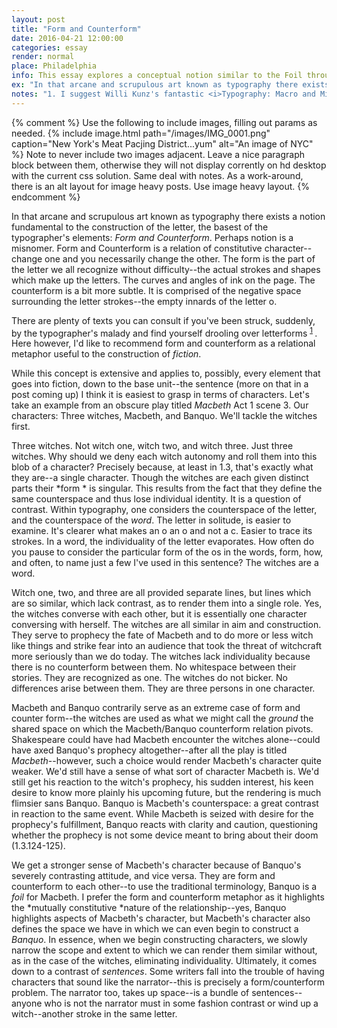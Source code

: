 ```yaml
---
layout: post
title: "Form and Counterform"
date: 2016-04-21 12:00:00
categories: essay 
render: normal
place: Philadelphia
info: This essay explores a conceptual notion similar to the Foil through the characters of Macbeth. 
ex: "In that arcane and scrupulous art known as typography there exists a notion fundamental to the construction of the letter, the basest of the typographer's elements: *Form and Counterform*. Perhaps notion is a misnomer. Form and Counterform is a relation of constitutive character--change one and you necessarily change the other. The form is the part of the letter we all recognize without difficulty--the actual strokes and shapes which make up the letters. The curves and angles of ink on the page. The counterform is a bit more subtle. It is comprised of the negative space surrounding the letter strokes--the empty innards of the letter o..."
notes: "1. I suggest Willi Kunz's fantastic <i>Typography: Macro and Microaesthetics</i> which covers form, counter form, and many other points of typographic interest."
---
```


{% comment %}
Use the following to include images, filling out params as needed. 
{% include image.html path="/images/IMG_0001.png" caption="New York's Meat Pacjing District...yum" alt="An image of NYC" %}
Note to never include two images adjacent. Leave a nice paragraph block between them, otherwise they will not display corrently on hd desktop with the current css solution.
Same deal with notes. 
As a work-around, there is an alt layout for image heavy posts. Use image heavy layout. 
{% endcomment %}

In that arcane and scrupulous art known as typography there exists a notion fundamental to the construction of the letter, the basest of the typographer's elements: *Form and Counterform*. Perhaps notion is a misnomer. Form and Counterform is a relation of constitutive character--change one and you necessarily change the other. The form is the part of the letter we all recognize without difficulty--the actual strokes and shapes which make up the letters. The curves and angles of ink on the page. The counterform is a bit more subtle. It is comprised of the negative space surrounding the letter strokes--the empty innards of the letter o.  

There are plenty of texts you can consult if you've been struck, suddenly, by the typographer's malady and find yourself drooling over letterforms <sup id ="fnref:1"> <a href="#fn:1" class="footnote">1</a> </sup>. Here however, I'd like to recommend form and counterform as a relational metaphor useful to the construction of *fiction*. 



While this concept is extensive and applies to, possibly, every element that goes into fiction, down to the base unit--the sentence (more on that in a post coming up) I think it is easiest to grasp in terms of characters. Let's take an example from an obscure play titled *Macbeth* Act 1 scene 3. Our characters: Three witches, Macbeth, and Banquo. We'll tackle the witches first. 

Three witches. Not witch one, witch two, and witch three. Just three witches. Why should we deny each witch autonomy and roll them into this blob of a character? Precisely because, at least in 1.3, that's exactly what they are--a single character. Though the witches are each given distinct parts their *form * is singular. This results from the fact that they define the same counterspace and thus lose individual identity. It is a question of contrast. Within typography, one considers the counterspace of the letter, and the counterspace of the *word*. The letter in solitude, is easier to examine. It's clearer what makes an o an o and not a c. Easier to trace its strokes. In a word, the individuality of the letter evaporates. How often do you pause to consider the particular form of the os in the words, form, how, and often, to name just a few I've used in this sentence? The witches are a word. 

Witch one, two, and three are all provided separate lines, but lines which are so similar, which lack contrast, as to render them into a single role. Yes, the witches converse with each other, but it is essentially one character conversing with herself. The witches are all similar in aim and construction. They serve to prophecy the fate of Macbeth and to do more or less witch like things and strike fear into an audience that took the threat of witchcraft more seriously than we do today. The witches lack individuality because there is no counterform between them. No whitespace between their stories. They are recognized as one. The witches do not bicker. No differences arise between them. They are three persons in one character. 

Macbeth and Banquo contrarily serve as an extreme case of form and counter form--the witches are used as what we might call the *ground* the shared space on which the Macbeth/Banquo counterform relation pivots. Shakespeare could have had Macbeth encounter the witches alone--could have axed Banquo's prophecy altogether--after all the play is titled *Macbeth*--however, such a choice would render Macbeth's character quite weaker. We'd still have a sense of what sort of character Macbeth is. We'd still get his reaction to the witch's prophecy, his sudden interest, his keen desire to know more plainly his upcoming future, but the rendering is much flimsier sans Banquo. Banquo is Macbeth's counterspace: a great contrast in reaction to the same event. While Macbeth is seized with desire for the prophecy's fulfillment, Banquo reacts with clarity and caution, questioning whether the prophecy is not some device meant to bring about their doom (1.3.124-125). 

We get a stronger sense of Macbeth's character because of Banquo's severely contrasting attitude, and vice versa. They are form and counterform to each other--to use the traditional terminology, Banquo is a *foil* for Macbeth. I prefer the form and counterform metaphor as it highlights the *mutually constitutive *nature of the relationship--yes, Banquo highlights aspects of Macbeth's character, but Macbeth's character also defines the space we have in which we can even begin to construct a *Banquo*. In essence, when we begin constructing characters, we slowly narrow the scope and extent to which we can render them similar without, as in the case of the witches, eliminating individuality. Ultimately, it comes down to a contrast of *sentences*. Some writers fall into the trouble of having characters that sound like the narrator--this is precisely a form/counterform problem. The narrator too, takes up space--is a bundle of sentences--anyone who is not the narrator must in some fashion contrast or wind up a witch--another stroke in the same letter. 
